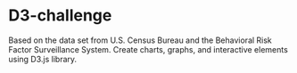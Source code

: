 # D3-challenge
Based on the data set from U.S. Census Bureau and the Behavioral Risk Factor Surveillance System. Create charts, graphs, and interactive elements using D3.js library.
